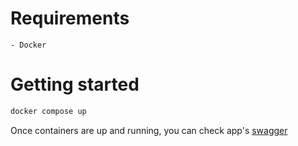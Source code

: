 # Requirements

    - Docker

# Getting started

```bash
docker compose up
```

Once containers are up and running, you can check app's [swagger](http://localhost:5000/swagger)
